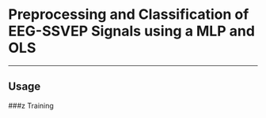 # Preprocessing and Classification of EEG-SSVEP Signals using a MLP and OLS

---
## Usage
###z Training